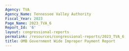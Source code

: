 ```yaml
---
Agency: TVA
Agency_Name: Tennessee Valley Authority
Fiscal_Year: 2023
Page_Name: 2023_TVA_6
Report_Id: '6'
layout: congressional-reports
permalink: /resources/congressional-reports/2023_TVA_6
title: OMB Government Wide Improper Payment Report
---
```

